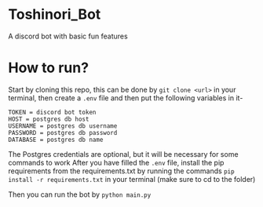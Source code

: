 # Toshinori_Bot
A discord bot with basic fun features
# How to run?
Start by cloning this repo, this can be done by `git clone <url>` in your terminal, then
create a `.env` file and then put the following variables in it- 
```
TOKEN = discord bot token
HOST = postgres db host
USERNAME = postgres db username
PASSWORD = postgres db password
DATABASE = postgres db name
```
The Postgres credentials are optional, but it will be necessary for some commands to work
After you have filled the `.env` file, install the pip requirements from the requirements.txt by running the commands `pip install -r requirements.txt` in your terminal (make sure to cd to the folder)

Then you can run the bot by `python main.py`

